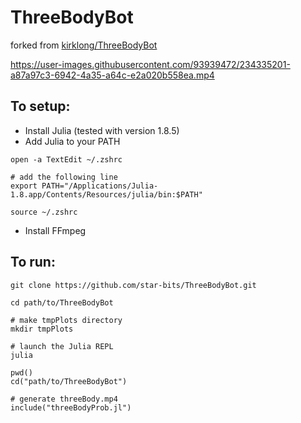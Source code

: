 # ThreeBodyBot

forked from [kirklong/ThreeBodyBot](https://github.com/kirklong/ThreeBodyBot)

https://user-images.githubusercontent.com/93939472/234335201-a87a97c3-6942-4a35-a64c-e2a020b558ea.mp4

## To setup:
- Install Julia (tested with version 1.8.5)
- Add Julia to your PATH
```shell
open -a TextEdit ~/.zshrc

# add the following line
export PATH="/Applications/Julia-1.8.app/Contents/Resources/julia/bin:$PATH"

source ~/.zshrc
```
- Install FFmpeg

## To run:
```shell
git clone https://github.com/star-bits/ThreeBodyBot.git 

cd path/to/ThreeBodyBot

# make tmpPlots directory
mkdir tmpPlots

# launch the Julia REPL
julia

pwd()
cd("path/to/ThreeBodyBot")

# generate threeBody.mp4
include("threeBodyProb.jl")
```
